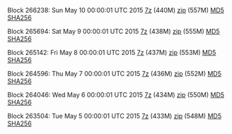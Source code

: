 Block 266238: Sun May 10 00:00:01 UTC 2015 [7z](https://transfer.sh/4Crcr/bootstrap.dat.20150510.7z) (440M) [zip](https://transfer.sh/ZG5Pn/bootstrap.dat.20150510.zip) (557M) [MD5](https://transfer.sh/eSqGn/md5.txt) [SHA256](https://transfer.sh/a5ar6/sha256.txt)

Block 265694: Sat May  9 00:00:01 UTC 2015 [7z](https://transfer.sh/aUNmy/bootstrap.dat.20150509.7z) (438M) [zip](https://transfer.sh/CY0Kh/bootstrap.dat.20150509.zip) (555M) [MD5](https://transfer.sh/LcYw1/md5.txt) [SHA256](https://transfer.sh/xOR8c/sha256.txt)

Block 265142: Fri May  8 00:00:01 UTC 2015 [7z](https://transfer.sh/19g6nw/bootstrap.dat.20150508.7z) (437M) [zip](https://transfer.sh/1e1CDv/bootstrap.dat.20150508.zip) (553M) [MD5](https://transfer.sh/Rx3nL/md5.txt) [SHA256](https://transfer.sh/ohcIr/sha256.txt)

Block 264596: Thu May  7 00:00:01 UTC 2015 [7z](https://transfer.sh/TSmIa/bootstrap.dat.20150507.7z) (436M) [zip](https://transfer.sh/QzK12/bootstrap.dat.20150507.zip) (552M) [MD5](https://transfer.sh/6UB2e/md5.txt) [SHA256](https://transfer.sh/18fVuY/sha256.txt)

Block 264046: Wed May  6 00:00:01 UTC 2015 [7z](https://transfer.sh/OXwJ1/bootstrap.dat.20150506.7z) (434M) [zip](https://transfer.sh/c1R9e/bootstrap.dat.20150506.zip) (550M) [MD5](https://transfer.sh/52Bxe/md5.txt) [SHA256](https://transfer.sh/Fq7Gg/sha256.txt)

Block 263504: Tue May  5 00:00:01 UTC 2015 [7z](https://transfer.sh/u6xof/bootstrap.dat.20150505.7z) (433M) [zip](https://transfer.sh/qfhwH/bootstrap.dat.20150505.zip) (548M) [MD5](https://transfer.sh/HGKFZ/md5.txt) [SHA256](https://transfer.sh/cOKDr/sha256.txt)
